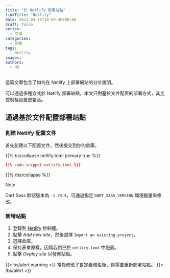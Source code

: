 ```yaml
---
title: "於 Netlify 部署站點"
linkTitle: "Netlify"
date: 2023-04-15T10:09:40+08:00
draft: false
series:
  - 文檔
categories:
  - 部署
tags:
  - Netlify
images:
authors:
  - HB
---
```


這篇文章包含了如何在 Netlify 上部署網站的分步說明。

<!--more-->

可以通過多種方式於 Netlify 部署站點，本文只對基於文件配置的部署方式，其比控制檯設置更靈活。

## 通過基於文件配置部署站點

### 創建 Netlify 配置文件

首先創建以下配置文件，然後提交到你的倉庫。

{{% bs/collapse netlify.toml primary true %}}
```toml {data-max-lines=30}
{{% code-snippet netlify.toml %}}
```
{{% /bs/collapse %}}

> [!NOTE]
> Dart Sass 默認版本為 `-1.79.5`，可通過指定 `DART_SASS_VERSION` 環境變量來修改。

### 新增站點

1. 登錄到 [Netlify](https://www.netlify.com/) 控制檯。
2. 點擊 _Add new site_，然後選擇 `Import an existing project`。
3. 選擇倉庫。
4. 保持表單原樣，因爲我們已於 `netlify.toml` 中配置。
5. 點擊 _Deploy site_ 以發佈站點。

{{< bs/alert warning >}}
當你修改了自定義域名後，你需要重新部署站點。
{{< /bs/alert >}}
